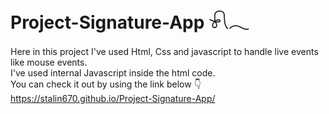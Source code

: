 # Project-Signature-App 𓍯𓂃
Here in this project I've used Html, Css and javascript to handle live events like mouse events. <br/>
I've used internal Javascript inside the html code. <br/>
You can check it out by using the link below 👇 <br/>
https://stalin670.github.io/Project-Signature-App/
